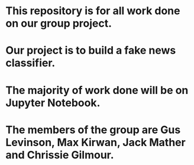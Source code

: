 # This repository is for all work done on our group project.
# Our project is to build a fake news classifier.
# The majority of work done will be on Jupyter Notebook.
# The members of the group are Gus Levinson, Max Kirwan, Jack Mather and Chrissie Gilmour.


